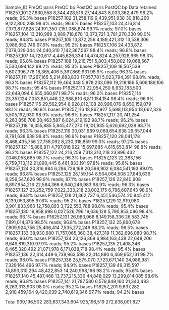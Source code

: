Sample_ID	PreQC pairs	PreQC bp	PostQC pairs	PostQC bp	Data retained
P18257_101	27,630,558	8,344,428,516	27,144,843	8,033,362,479	98.2% reads; 96.3% bases
P18257_102	31,258,119	9,439,951,938	30,818,260	9,122,800,288	98.6% reads; 96.6% bases
P18257_103	24,416,814	7,373,877,828	24,191,350	7,151,088,874	99.1% reads; 97.0% bases
P18257_104	13,210,989	3,989,718,678	13,073,721	3,781,270,330	99.0% reads; 94.8% bases
P18257_105	13,872,256	4,189,421,312	13,538,306	3,986,852,749	97.6% reads; 95.2% bases
P18257_106	24,433,872	7,379,029,344	24,040,310	7,142,367,067	98.4% reads; 96.8% bases
P18257_107	14,720,617	4,445,626,334	14,474,824	4,257,928,965	98.3% reads; 95.8% bases
P18257_108	19,216,751	5,803,458,802	19,068,567	5,530,694,142	99.2% reads; 95.3% bases
P18257_109	18,567,539	5,607,396,778	18,365,406	5,397,869,931	98.9% reads; 96.3% bases
P18257_111	17,267,165	5,214,683,830	17,057,781	5,023,794,391	98.8% reads; 96.3% bases
P18257_112	19,464,348	5,878,233,096	19,218,186	5,606,189,106	98.7% reads; 95.4% bases
P18257_113	22,954,250	6,932,183,500	22,649,094	6,655,060,871	98.7% reads; 96.0% bases
P18257_114	23,357,124	7,053,851,448	22,988,810	6,811,154,154	98.4% reads; 96.6% bases
P18257_115	29,562,954	8,928,012,108	28,996,076	8,650,159,079	98.1% reads; 96.9% bases
P18257_116	18,867,927	5,698,113,954	18,662,326	5,505,192,930	98.9% reads; 96.6% bases
P18257_117	20,741,254	6,263,858,708	20,463,587	6,024,219,192	98.7% reads; 96.2% bases
P18257_118	19,355,885	5,845,477,270	19,101,935	5,626,692,028	98.7% reads; 96.3% bases
P18257_119	30,031,969	9,069,654,638	29,657,044	8,791,638,638	98.8% reads; 96.9% bases
P18257_120	28,041,178	8,468,435,756	27,758,092	8,230,318,859	99.0% reads; 97.2% bases
P18257_121	15,886,811	4,797,816,922	15,697,685	4,615,653,814	98.8% reads; 96.2% bases
P18257_122	24,216,259	7,313,310,218	23,896,432	7,046,053,665	98.7% reads; 96.3% bases
P18257_123	22,383,156	6,759,713,112	21,890,445	6,461,833,191	97.8% reads; 95.6% bases
P18257_124	20,816,984	6,286,729,168	20,598,902	6,084,541,193	99.0% reads; 96.8% bases
P18257_125	28,159,154	8,504,064,508	27,843,636	8,256,547,626	98.9% reads; 97.1% bases
P18257_126	22,840,908	6,897,954,216	22,584,366	6,640,246,983	98.9% reads; 96.3% bases
P18257_127	23,252,759	7,022,333,218	23,002,175	6,796,607,643	98.9% reads; 96.8% bases
P18257_128	21,362,737	6,451,546,574	20,845,412	6,139,053,895	97.6% reads; 95.2% bases
P18257_129	12,919,980	3,901,833,960	12,758,893	3,722,553,788	98.8% reads; 95.4% bases
P18257_130	19,958,698	6,027,526,796	19,636,128	5,790,853,096	98.4% reads; 96.1% bases
P18257_131	26,983,968	8,149,158,336	26,583,745	7,891,014,376	98.5% reads; 96.8% bases
P18257_132	25,860,678	7,809,924,756	25,406,414	7,535,272,249	98.2% reads; 96.5% bases
P18257_133	38,930,680	11,757,065,360	38,427,319	11,362,696,080	98.7% reads; 96.6% bases
P18257_134	23,126,369	6,984,163,438	22,648,206	6,649,819,310	97.9% reads; 95.2% bases
P18257_135	21,408,346	6,465,320,492	21,071,978	6,171,038,718	98.4% reads; 95.4% bases
P18257_136	22,314,449	6,738,963,598	22,014,880	6,469,652,131	98.7% reads; 96.0% bases
P18257_138	25,575,070	7,723,671,140	24,986,981	7,329,164,496	97.7% reads; 94.9% bases
P18257_139	49,315,597	14,893,310,294	48,422,853	14,240,998,166	98.2% reads; 95.6% bases
P18257_140	45,487,468	13,737,215,336	44,848,029	13,299,814,085	98.6% reads; 96.8% bases
P18257_141	21,787,580	6,579,849,160	21,343,483	6,263,313,903	98.0% reads; 95.2% bases
P18257_201	9,637,282	2,910,459,164	9,420,039	2,740,619,346	97.7% reads; 94.2% bases

Total	939,196,502	283,637,343,604	925,196,519	272,836,001,827

